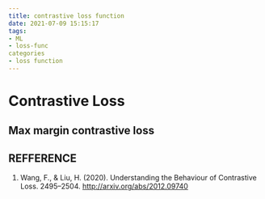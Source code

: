 ```yaml
---
title: contrastive loss function
date: 2021-07-09 15:15:17
tags:
- ML
- loss-func
categories
- loss function
---
```


# Contrastive Loss



## Max margin contrastive loss





## REFFERENCE

1. Wang, F., & Liu, H. (2020). Understanding the Behaviour of Contrastive Loss. 2495–2504. http://arxiv.org/abs/2012.09740
